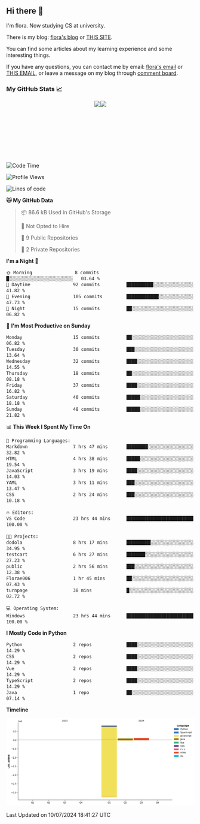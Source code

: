 ## Hi there 👋

I'm flora. Now studying CS at university. 

There is my blog: [flora's blog](https://florae006.github.io/) or [THIS SITE](https://dodolalorc.cn/). 

You can find some articles about my learning experience and some interesting things.

If you have any questions, you can contact me by email: [flora's email](mailto:chenflora124@gmail.com) or [THIS EMAIL](mailto:flora_chen2021@163.com), or leave a message on my blog through [comment board](https://florae006.github.io/comments/).

### My GitHub Stats 📈
<div style="display:flex;flex-direction:row;justify-content:center;">
  <img height="150" class="img" src="https://github-readme-stats.vercel.app/api?username=Florae006&count_private=true&show_icons=true&theme=graywhite&show_owner=true" />
  <img height="150" class="img" src="https://github-readme-stats.vercel.app/api/top-langs/?username=Florae006&layout=compact&theme=graywhite" />
</div>

<!--START_SECTION:waka-->
![Code Time](http://img.shields.io/badge/Code%20Time-23%20hrs%2044%20mins-blue)

![Profile Views](http://img.shields.io/badge/Profile%20Views-64-blue)

![Lines of code](https://img.shields.io/badge/From%20Hello%20World%20I%27ve%20Written-1.0%20million%20lines%20of%20code-blue)

**🐱 My GitHub Data** 

> 📦 86.6 kB Used in GitHub's Storage 
 > 
> 🚫 Not Opted to Hire
 > 
> 📜 9 Public Repositories 
 > 
> 🔑 2 Private Repositories 
 > 
**I'm a Night 🦉** 

```text
🌞 Morning                8 commits           █░░░░░░░░░░░░░░░░░░░░░░░░   03.64 % 
🌆 Daytime                92 commits          ██████████░░░░░░░░░░░░░░░   41.82 % 
🌃 Evening                105 commits         ████████████░░░░░░░░░░░░░   47.73 % 
🌙 Night                  15 commits          ██░░░░░░░░░░░░░░░░░░░░░░░   06.82 % 
```
📅 **I'm Most Productive on Sunday** 

```text
Monday                   15 commits          ██░░░░░░░░░░░░░░░░░░░░░░░   06.82 % 
Tuesday                  30 commits          ███░░░░░░░░░░░░░░░░░░░░░░   13.64 % 
Wednesday                32 commits          ████░░░░░░░░░░░░░░░░░░░░░   14.55 % 
Thursday                 18 commits          ██░░░░░░░░░░░░░░░░░░░░░░░   08.18 % 
Friday                   37 commits          ████░░░░░░░░░░░░░░░░░░░░░   16.82 % 
Saturday                 40 commits          █████░░░░░░░░░░░░░░░░░░░░   18.18 % 
Sunday                   48 commits          █████░░░░░░░░░░░░░░░░░░░░   21.82 % 
```


📊 **This Week I Spent My Time On** 

```text
💬 Programming Languages: 
Markdown                 7 hrs 47 mins       ████████░░░░░░░░░░░░░░░░░   32.82 % 
HTML                     4 hrs 38 mins       █████░░░░░░░░░░░░░░░░░░░░   19.54 % 
JavaScript               3 hrs 19 mins       ████░░░░░░░░░░░░░░░░░░░░░   14.03 % 
YAML                     3 hrs 11 mins       ███░░░░░░░░░░░░░░░░░░░░░░   13.47 % 
CSS                      2 hrs 24 mins       ███░░░░░░░░░░░░░░░░░░░░░░   10.18 % 

🔥 Editors: 
VS Code                  23 hrs 44 mins      █████████████████████████   100.00 % 

🐱‍💻 Projects: 
dodola                   8 hrs 17 mins       █████████░░░░░░░░░░░░░░░░   34.95 % 
testcart                 6 hrs 27 mins       ███████░░░░░░░░░░░░░░░░░░   27.23 % 
public                   2 hrs 56 mins       ███░░░░░░░░░░░░░░░░░░░░░░   12.38 % 
Florae006                1 hr 45 mins        ██░░░░░░░░░░░░░░░░░░░░░░░   07.43 % 
turnpage                 38 mins             █░░░░░░░░░░░░░░░░░░░░░░░░   02.72 % 

💻 Operating System: 
Windows                  23 hrs 44 mins      █████████████████████████   100.00 % 
```

**I Mostly Code in Python** 

```text
Python                   2 repos             ████░░░░░░░░░░░░░░░░░░░░░   14.29 % 
CSS                      2 repos             ████░░░░░░░░░░░░░░░░░░░░░   14.29 % 
Vue                      2 repos             ████░░░░░░░░░░░░░░░░░░░░░   14.29 % 
TypeScript               2 repos             ████░░░░░░░░░░░░░░░░░░░░░   14.29 % 
Java                     1 repo              ██░░░░░░░░░░░░░░░░░░░░░░░   07.14 % 
```



**Timeline**

![Lines of Code chart](https://raw.githubusercontent.com/Florae006/Florae006/main/assets/bar_graph.png)


 Last Updated on 10/07/2024 18:41:27 UTC
<!--END_SECTION:waka-->

<!--
**Florae006/Florae006** is a ✨ _special_ ✨ repository because its `README.md` (this file) appears on your GitHub profile.

Here are some ideas to get you started:

- 🔭 I’m currently working on ...
- 🌱 I’m currently learning ...
- 👯 I’m looking to collaborate on ...
- 🤔 I’m looking for help with ...
- 💬 Ask me about ...
- 📫 How to reach me: ...
- 😄 Pronouns: ...
- ⚡ Fun fact: ...
  -->
